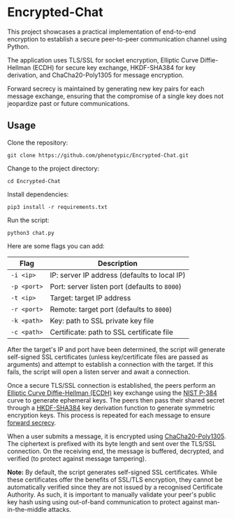 # Encrypted-Chat

This project showcases a practical implementation of end-to-end encryption to establish a secure peer-to-peer communication channel using Python.

The application uses TLS/SSL for socket encryption, Elliptic Curve Diffie-Hellman (ECDH) for secure key exchange, HKDF-SHA384 for key derivation, and ChaCha20-Poly1305 for message encryption.

Forward secrecy is maintained by generating new key pairs for each message exchange, ensuring that the compromise of a single key does not jeopardize past or future communications.

## Usage

Clone the repository:
```
git clone https://github.com/phenotypic/Encrypted-Chat.git
```

Change to the project directory:
```
cd Encrypted-Chat
```

Install dependencies:
```
pip3 install -r requirements.txt
```

Run the script:
```
python3 chat.py
```

Here are some flags you can add:

| Flag | Description |
| --- | --- |
| `-i <ip>` | IP: server IP address (defaults to local IP) |
| `-p <port>` | Port: server listen port (defaults to `8000`) |
| `-t <ip>` | Target: target IP address |
| `-r <port>` | Remote: target port (defaults to `8000`) |
| `-k <path>` | Key: path to SSL private key file |
| `-c <path>` | Certificate: path to SSL certificate file |

After the target's IP and port have been determined, the script will generate self-signed SSL certificates (unless key/certificate files are passed as arguments) and attempt to establish a connection with the target. If this fails, the script will open a listen server and await a connection.

Once a secure TLS/SSL connection is established, the peers perform an [Elliptic Curve Diffie-Hellman (ECDH)](https://en.wikipedia.org/wiki/Elliptic-curve_Diffie–Hellman) key exchange using the [NIST P-384](https://en.wikipedia.org/wiki/P-384) curve to generate ephemeral keys. The peers then pass their shared secret through a [HKDF-SHA384](https://en.wikipedia.org/wiki/HKDF) key derivation function to generate symmetric encryption keys. This process is repeated for each message to ensure [forward secrecy](https://en.wikipedia.org/wiki/Forward_secrecy).

When a user submits a message, it is encrypted using [ChaCha20-Poly1305](https://en.wikipedia.org/wiki/ChaCha20-Poly1305). The ciphertext is prefixed with its byte length and sent over the TLS/SSL connection. On the receiving end, the message is buffered, decrypted, and verified (to protect against message tampering).

**Note:** By default, the script generates self-signed SSL certificates. While these certificates offer the benefits of SSL/TLS encryption, they cannot be automatically verified since they are not issued by a recognised Certificate Authority. As such, it is important to manually validate your peer's public key hash using using out-of-band communication to protect against man-in-the-middle attacks.
